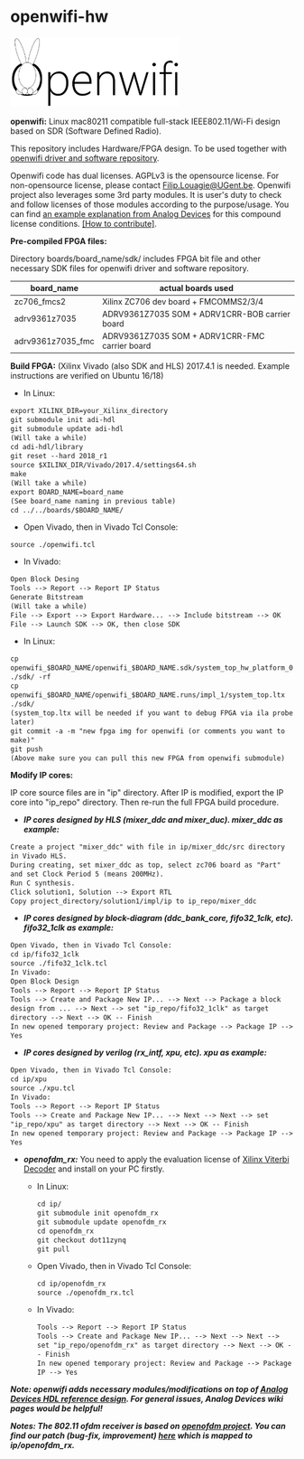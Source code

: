 # openwifi-hw
<img src="./openwifi-logo.png" width="300">

**openwifi:** Linux mac80211 compatible full-stack IEEE802.11/Wi-Fi design based on SDR (Software Defined Radio).

This repository includes Hardware/FPGA design. To be used together with [openwifi driver and software repository](https://github.com/open-sdr/openwifi).

Openwifi code has dual licenses. AGPLv3 is the opensource license. For non-opensource license, please contact Filip.Louagie@UGent.be. Openwifi project also leverages some 3rd party modules. It is user's duty to check and follow licenses of those modules according to the purpose/usage. You can find [an example explanation from Analog Devices](https://github.com/analogdevicesinc/hdl/blob/master/LICENSE) for this compound license conditions. [[How to contribute]](https://github.com/open-sdr/openwifi-hw/blob/master/CONTRIBUTING.md).

**Pre-compiled FPGA files:**

Directory boards/board_name/sdk/ includes FPGA bit file and other necessary SDK files for openwifi driver and software repository.

board_name|actual boards used
-------|-------
zc706_fmcs2|Xilinx ZC706 dev board + FMCOMMS2/3/4
adrv9361z7035|ADRV9361Z7035 SOM + ADRV1CRR-BOB carrier board
adrv9361z7035_fmc|ADRV9361Z7035 SOM + ADRV1CRR-FMC carrier board

**Build FPGA:** (Xilinx Vivado (also SDK and HLS) 2017.4.1 is needed. Example instructions are verified on Ubuntu 16/18)

* In Linux:

```
export XILINX_DIR=your_Xilinx_directory
git submodule init adi-hdl
git submodule update adi-hdl
(Will take a while)
cd adi-hdl/library
git reset --hard 2018_r1
source $XILINX_DIR/Vivado/2017.4/settings64.sh
make
(Will take a while)
export BOARD_NAME=board_name
(See board_name naming in previous table)
cd ../../boards/$BOARD_NAME/
```
* Open Vivado, then in Vivado Tcl Console:
```
source ./openwifi.tcl
```
* In Vivado:
```
Open Block Desing
Tools --> Report --> Report IP Status
Generate Bitstream
(Will take a while)
File --> Export --> Export Hardware... --> Include bitstream --> OK
File --> Launch SDK --> OK, then close SDK
```
* In Linux:
```
cp openwifi_$BOARD_NAME/openwifi_$BOARD_NAME.sdk/system_top_hw_platform_0 ./sdk/ -rf
cp openwifi_$BOARD_NAME/openwifi_$BOARD_NAME.runs/impl_1/system_top.ltx ./sdk/
(system_top.ltx will be needed if you want to debug FPGA via ila probe later)
git commit -a -m "new fpga img for openwifi (or comments you want to make)"
git push
(Above make sure you can pull this new FPGA from openwifi submodule)
```
**Modify IP cores:**

IP core source files are in "ip" directory. After IP is modified, export the IP core into "ip_repo" directory. Then re-run the full FPGA build procedure.

* ***IP cores designed by HLS (mixer_ddc and mixer_duc). mixer_ddc as example:***

```
Create a project "mixer_ddc" with file in ip/mixer_ddc/src directory in Vivado HLS.
During creating, set mixer_ddc as top, select zc706 board as "Part" and set Clock Period 5 (means 200MHz).
Run C synthesis.
Click solution1, Solution --> Export RTL
Copy project_directory/solution1/impl/ip to ip_repo/mixer_ddc
```
* ***IP cores designed by block-diagram (ddc_bank_core, fifo32_1clk, etc). fifo32_1clk as example:***

```
Open Vivado, then in Vivado Tcl Console:
cd ip/fifo32_1clk
source ./fifo32_1clk.tcl
In Vivado:
Open Block Design
Tools --> Report --> Report IP Status
Tools --> Create and Package New IP... --> Next --> Package a block design from ... --> Next --> set "ip_repo/fifo32_1clk" as target directory --> Next --> OK -- Finish
In new opened temporary project: Review and Package --> Package IP --> Yes
```
* ***IP cores designed by verilog (rx_intf, xpu, etc). xpu as example:***

```
Open Vivado, then in Vivado Tcl Console:
cd ip/xpu
source ./xpu.tcl
In Vivado:
Tools --> Report --> Report IP Status
Tools --> Create and Package New IP... --> Next --> Next --> set "ip_repo/xpu" as target directory --> Next --> OK -- Finish
In new opened temporary project: Review and Package --> Package IP --> Yes
```
* ***openofdm_rx:***
You need to apply the evaluation license of [Xilinx Viterbi Decoder](https://www.xilinx.com/products/intellectual-property/viterbi_decoder.html) and install on your PC firstly.

  * In Linux:
  
        cd ip/
        git submodule init openofdm_rx
        git submodule update openofdm_rx
        cd openofdm_rx
        git checkout dot11zynq
        git pull
  * Open Vivado, then in Vivado Tcl Console:
        
        cd ip/openofdm_rx
        source ./openofdm_rx.tcl
  * In Vivado:
  
        Tools --> Report --> Report IP Status
        Tools --> Create and Package New IP... --> Next --> Next --> set "ip_repo/openofdm_rx" as target directory --> Next --> OK -- Finish
        In new opened temporary project: Review and Package --> Package IP --> Yes

***Note: openwifi adds necessary modules/modifications on top of [Analog Devices HDL reference design](https://github.com/analogdevicesinc/hdl). For general issues, Analog Devices wiki pages would be helpful!***

***Notes: The 802.11 ofdm receiver is based on [openofdm project](https://github.com/jhshi/openofdm). You can find our patch (bug-fix, improvement) [here](https://github.com/open-sdr/openofdm/tree/dot11zynq) which is mapped to ip/openofdm_rx.***

